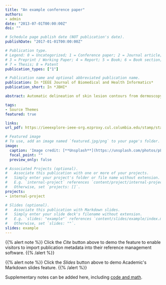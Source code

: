 ```yaml
---
title: "An example conference paper"
authors:
- admin
date: "2013-07-01T00:00:00Z"
doi: ""

# Schedule page publish date (NOT publication's date).
publishDate: "2017-01-01T00:00:00Z"

# Publication type.
# Legend: 0 = Uncategorized; 1 = Conference paper; 2 = Journal article;
# 3 = Preprint / Working Paper; 4 = Report; 5 = Book; 6 = Book section;
# 7 = Thesis; 8 = Patent
publication_types: ["1"]

# Publication name and optional abbreviated publication name.
publication: In *IEEE Journal of Biomedical and Health Informatics*
publication_short: In *JBHI*

abstract: Automatic delineation of skin lesion contours from dermoscopy images is a basic step in the process of diagnosis and treatment of skin lesions. However, it is a challenging task due to the high variation of appearances and sizes of skin lesions. In order to deal with such challenges, we propose a new dense deconvolutional network (DDN) for skin lesion segmentation based on residual learning. Specifically, the proposed network consists of dense deconvolutional layers (DDLs), chained residual pooling (CRP), and hierarchical supervision (HS). First, unlike traditional deconvolutional layers, DDLs are adopted to maintain the dimensions of the input and output images unchanged. The DDNs are trained in an end-to-end manner without the need of prior knowledge or complicated postprocessing procedures. Second, the CRP aims to capture rich contextual background information and to fuse multilevel features. By combining the local and global contextual information via multilevel feature fusion, the high-resolution prediction output is obtained. Third, HS is added to serve as an auxiliary loss and to refine the prediction mask. Extensive experiments based on the public ISBI 2016 and 2017 skin lesion challenge datasets demonstrate the superior segmentation results of our proposed method over the state-of-the-art methods.

tags:
- Source Themes
featured: true

links:
url_pdf: https://ieeexplore-ieee-org.ezproxy.cul.columbia.edu/stamp/stamp.jsp?tp=&arnumber=8419237

# Featured image
# To use, add an image named `featured.jpg/png` to your page's folder. 
image:
  caption: 'Image credit: [**Unsplash**](https://unsplash.com/photos/pLCdAaMFLTE)'
  focal_point: ""
  preview_only: false

# Associated Projects (optional).
#   Associate this publication with one or more of your projects.
#   Simply enter your project's folder or file name without extension.
#   E.g. `internal-project` references `content/project/internal-project/index.md`.
#   Otherwise, set `projects: []`.
projects:
- internal-project

# Slides (optional).
#   Associate this publication with Markdown slides.
#   Simply enter your slide deck's filename without extension.
#   E.g. `slides: "example"` references `content/slides/example/index.md`.
#   Otherwise, set `slides: ""`.
slides: example
---
```


{{% alert note %}}
Click the *Cite* button above to demo the feature to enable visitors to import publication metadata into their reference management software.
{{% /alert %}}

{{% alert note %}}
Click the *Slides* button above to demo Academic's Markdown slides feature.
{{% /alert %}}

Supplementary notes can be added here, including [code and math](https://sourcethemes.com/academic/docs/writing-markdown-latex/).

